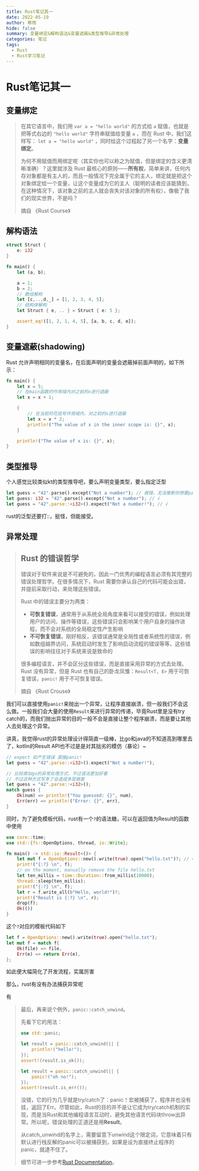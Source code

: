 ```yaml
---
title: Rust笔记其一
date: 2022-05-19
author: 寒雨
hide: false
summary: 变量绑定&解构语法&变量遮蔽&类型推导&异常处理
categories: 笔记
tags:
  - Rust
  - Rust学习笔记
---
```


# Rust笔记其一

## 变量绑定

> 在其它语言中，我们用 `var a = "hello world"` 的方式给 `a` 赋值，也就是把等式右边的 `"hello world"` 字符串赋值给变量 `a` ，而在 Rust 中，我们这样写： `let a = "hello world"` ，同时给这个过程起了另一个名字：**变量绑定**。
>
> 为何不用赋值而用绑定呢（其实你也可以称之为赋值，但是绑定的含义更清晰准确）？这里就涉及 Rust 最核心的原则——**所有权**，简单来讲，任何内存对象都是有主人的，而且一般情况下完全属于它的主人，绑定就是把这个对象绑定给一个变量，让这个变量成为它的主人（聪明的读者应该能猜到，在这种情况下，该对象之前的主人就会丧失对该对象的所有权），像极了我们的现实世界，不是吗？
>
> 摘自 《Rust Course》

## 解构语法

~~~rust
struct Struct {
    e: i32
}

fn main() {
    let (a, b);

    a = 1;
    b = 2;
    // 数组解构
    let [c,..,d,_] = [1, 2, 3, 4, 5];
    // 结构体解构
    let Struct { e, .. } = Struct { e: 5 };

    assert_eq!([1, 2, 1, 4, 5], [a, b, c, d, e]);
}
~~~

## 变量遮蔽(shadowing)

Rust 允许声明相同的变量名，在后面声明的变量会遮蔽掉前面声明的，如下所示：

```rust
fn main() {
    let x = 5;
    // 在main函数的作用域内对之前的x进行遮蔽
    let x = x + 1;

    {
        // 在当前的花括号作用域内，对之前的x进行遮蔽
        let x = x * 2;
        println!("The value of x in the inner scope is: {}", x);
    }

    println!("The value of x is: {}", x);
}
```

## 类型推导

个人感觉比较类似kt的类型推导吧，要么声明变量类型，要么指定泛型

~~~rust
let guess = "42".parse().except("Not a number"); // 报错，无法推断你想要parse的类型
let guess: i32 = "42".parse().except("Not a number"); // √
let guess = "42".parse::<i32>().expect("Not a number!"); // √
~~~

rust的泛型还要打::，挺怪，但能接受。

## 异常处理

> ## Rust 的错误哲学
>
> 错误对于软件来说是不可避免的，因此一门优秀的编程语言必须有其完整的错误处理哲学。在很多情况下，Rust 需要你承认自己的代码可能会出错，并提前采取行动，来处理这些错误。
>
> Rust 中的错误主要分为两类：
>
> - **可恢复错误**，通常用于从系统全局角度来看可以接受的错误，例如处理用户的访问、操作等错误，这些错误只会影响某个用户自身的操作进程，而不会对系统的全局稳定性产生影响
> - **不可恢复错误**，刚好相反，该错误通常是全局性或者系统性的错误，例如数组越界访问，系统启动时发生了影响启动流程的错误等等，这些错误的影响往往对于系统来说是致命的
>
> 很多编程语言，并不会区分这些错误，而是直接采用异常的方式去处理。Rust 没有异常，但是 Rust 也有自己的卧龙凤雏：`Result<T, E>` 用于可恢复错误，`panic!` 用于不可恢复错误。
>
> 摘自 《Rust Crouse》

我们可以直接使用`panic!`来抛出一个异常，让程序直接崩溃，但一般我们不会这么做。一般我们会大量的使用`Result`来进行异常的传递，毕竟Rust里是没有try catch的，而我们抛出异常的目的一般不会是直接让整个程序崩溃，而是要让其他人去处理这个异常。

讲真，我觉得rust的异常处理设计得简直一级棒，比go和java的不知道高到哪里去了，kotlin的Result API也不过是是对其拙劣的模仿（暴论）~

~~~rust
// expect 如产生错误 直接panic!
let guess = "42".parse::<i32>().expect("Not a number!");

// 比较类似go的异常处理方式，不过语法更加好看
// 不过这种方式写多了会造成多层嵌套
let guess = "42".parse::<i32>();
match guess {
    Ok(num) => println!("You guessed: {}", num),
    Err(err) => println!("Error: {}", err),
}
~~~

同时，为了避免模板代码，rust有一个`?`的语法糖，可以在返回值为Result的函数中使用

~~~rust
use core::time;
use std::{fs::OpenOptions, thread, io::Write};

fn main() -> std::io::Result<()> {
    let mut f = OpenOptions::new().write(true).open("hello.txt")?; // <-
    print!("{:?} \n", f);
    // on the moment, manually remove the file hello.txt
    let ten_millis = time::Duration::from_millis(10000);
    thread::sleep(ten_millis);
    print!("{:?} \n", f);
    let r = f.write_all(b"Hello, world!")?;
    print!("Result is {:?} \n", r);
    drop(f);
    Ok(())
}
~~~

这个`?`对应的模板代码如下

~~~rust
let f = OpenOptions::new().write(true).open("hello.txt");
let mut f = match f{
    Ok(file) => file,
    Err(e) => return Err(e),
};
~~~

如此便大幅简化了开发流程，实属厉害

那么，rust有没有办法捕获异常呢

有

> 最后，再来说个例外，`panic::catch_unwind`。
>
> 先看下它的用法：
>
> ```rust
> use std::panic;
> 
> let result = panic::catch_unwind(|| {
>     println!("hello!");
> });
> assert!(result.is_ok());
> 
> let result = panic::catch_unwind(|| {
>     panic!("oh no!");
> });
> assert!(result.is_err());
> ```
>
> 没错，它的行为几乎就是try/catch了：panic！宏被捕获了，程序并也没有挂，返回了Err。尽管如此，Rust的目的并不是让它成为try/catch机制的实现，而是当Rust和其他编程语言互动时，避免其他语言代码块throw出异常。所以呢，错误处理的正道还是用**Result**。
>
> 从catch_unwind的名字上，需要留意下unwind这个限定词，它意味着只有默认进行栈反解的panic可以被捕获到，如果是设为直接终止程序的panic，就逮不住了。
>
> 细节可进一步参考[Rust Documentation](https://link.zhihu.com/?target=https%3A//doc.rust-lang.org/beta/std/panic/fn.catch_unwind.html)。
